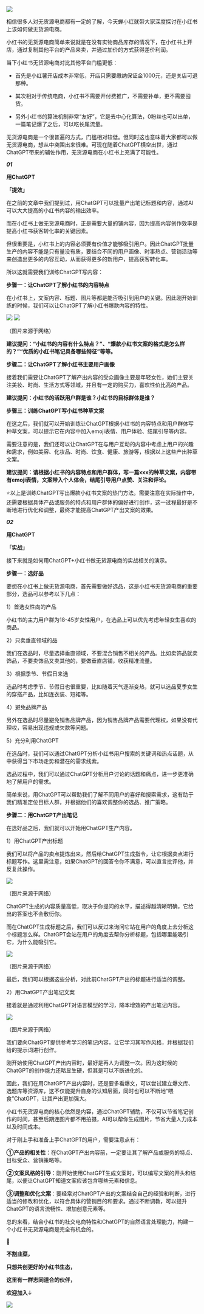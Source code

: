 ![](https://mmbiz.qpic.cn/mmbiz_gif/cwp4hfxuA790icHSOhkVQp19IBBE0z8icx36VwzrYeiaDgEibXA3dG0tYdsFlkJ5BJvthlG16SdBxJV30qvQdhib5QA/640?wx_fmt=gif)

相信很多人对无货源电商都有一定的了解，今天蝉小红就带大家深度探讨在小红书上该如何做无货源电商。

小红书的无货源电商简单来说就是在没有实物商品库存的情况下，在小红书上开店，通过复制其他平台的产品来卖，并通过加价的方式获得差价利润。

当下小红书无货源电商对比其他平台门槛更低：

*   首先是小红薯开店成本非常低，开店只需要缴纳保证金1000元，还是关店可退那种。
    
*   其次相对于传统电商，小红书不需要开付费推广，不需要补单，更不需要囤货。
    
*   另外小红书的算法机制非常“友好”，它是去中心化算法，0粉丝也可以出单，一篇笔记爆了之后，可以吃长尾流量。
    

无货源电商是一个很普遍的方式，门槛相对较低。但同时这也意味着大家都可以做无货源电商，想从中突围出来很难。可现在随着ChatGPT横空出世，通过ChatGPT带来的辅佐作用，无货源电商在小红书上充满了可能性。

_**01**_

**用ChatGPT**

**「提效」**

在之前的文章中我们提到过，用ChatGPT可以批量产出笔记标题和内容，通过AI可以大大提高的小红书内容的输出效率。

而在小红书上做无货源电商时，正是需要大量的铺内容，因为提高内容创作效率是提高小红书获客转化率的关键因素。

但很重要是，小红书上的内容必须要有价值才能够吸引用户。因此ChatGPT批量生产的内容不能是只有量没有质，要结合不同的用户画像、时事热点、营销活动等来创造出更多的内容互动，从而获得更多的新用户，提高获客转化率。

所以这就需要我们训练ChatGPT写内容：

**步骤一：让ChatGPT了解小红书的内容特点**

在小红书上，文案内容、标题、图片等都是能否吸引到用户的关键。因此刚开始训练的时候，我们可以让ChatGPT了解小红书爆款内容的特性。

![](https://mmbiz.qpic.cn/mmbiz_png/G6iaryYLpV1ITKzT70feJk6SzBJYPNGsSRDgyVCUvBF9rmp9xLuUGTLcjfbsO9dcqCIJxkYXmAZdhjL2nfjk9ibA/640?wx_fmt=png)
![](https://mmbiz.qpic.cn/mmbiz_png/G6iaryYLpV1ITKzT70feJk6SzBJYPNGsSHjEceibsQkKn3r4SEuTTr5gkibeZ2lMqXopyI8HAEajlbMw4cHQfFd1g/640?wx_fmt=png)

（图片来源于网络）  

**建议提问：“小红书的内容有什么特点？”、“爆款小红书文案的格式是怎么样的？”“优质的小红书笔记具备哪些特征”等等。** 

**步骤二：让ChatGPT了解小红书主要用户画像**

接着我们需要让ChatGPT了解产出内容的受众画像主要是年轻女性，她们主要关注美妆、时尚、生活方式等领域，并且有一定的购买力，喜欢性价比高的产品。

**建议提问：小红书的活跃用户群是谁？小红书的目标群体是谁？**

**步骤三：训练ChatGPT写小红书种草文案**

在这之后，我们就可以开始训练让ChatGPT根据小红书的内容特点和用户群体写种草文案，可以提示它在内容中加入emoji表情、用户体验、结尾引导等内容。

需要注意的是，我们还可以让ChatGPT在与用户互动的内容中考虑上用户的兴趣和需求，例如美容、化妆品、时尚、饮食、健康、旅游等，根据以上这些产出种草文案。

**建议提问：请根据小红书的内容特点和用户群体，写一篇xxx的种草文案，内容带有emoji表情，文案带入个人体会，结尾引导用户点赞、关注和评论。** 

⭐️以上是训练ChatGPT写出爆款小红书文案的热门方法。需要注意在实际操作中，还需要根据具体产品或服务的特点和用户群体的偏好进行创作，这一过程最好是不断地进行优化和调整，最终才能提高ChatGPT产出文案的效果。

_**02**_

**用ChatGPT**

**「实战」**

接下来就是如何用ChatGPT+小红书做无货源电商的实战相关的演示。

**步骤一：选好品**

要想在小红书上做无货源电商，首先需要做好选品，这是小红书无货源电商的重要部分，选品可以参考以下几点：

1）首选女性向的产品

小红书的主力用户群为18-45岁女性用户，在选品上可以优先考虑年轻女生喜欢的商品。

2）只卖垂直领域的品

我们在选品时，尽量选择垂直领域，不要混合销售不相关的产品。比如卖饰品就卖饰品，不要卖饰品又卖其他的，要做垂直店铺，收获精准流量。

3）根据季节、节假日来选

选品时考虑季节、节假日也很重要，比如随着天气逐渐变热，就可以选品夏季女生的穿搭产品，比如连衣装、短裙等。

4）避免品牌产品

另外在选品时尽量避免销售品牌产品，因为销售品牌产品需要代理权，如果没有代理权，容易出现违规或欠款等问题。

5）充分利用ChatGPT

在选品时，我们可以通过ChatGPT分析小红书用户搜索的关键词和热点话题，从中获得当下市场走势和潜在的需求线索。

选品过程中，我们可以通过ChatGPT分析用户讨论的话题和痛点，进一步更准确地了解用户的需求。

简单来说，用ChatGPT可以帮助我们了解不同用户的喜好和搜索需求，这有助于我们精准定位目标人群，并根据他们的喜欢调整你的选品、推广策略。

**步骤二：用ChatGPT产出笔记**

在选好品之后，我们就可以开始用ChatGPT生产内容。

1）用ChatGPT产出标题

我们可以将产品的卖点提炼出来，然后给ChatGPT生成指令，让它根据卖点进行标题写作。这里需注意，如果ChatGPT的回答令你不满意，可以直言批评他，并反复此操作。

![](https://mmbiz.qpic.cn/sz_mmbiz_png/cwp4hfxuA79OxG18morXfIar63etXKV3Zl6nviaPQK0ssxFgj0QJZGJkxzvib26EtyicYmK5G75Nr5lgugN8vIrZg/640?wx_fmt=png)

（图片来源于网络）

ChatGPT生成的内容质量高低，取决于你提问的水平，描述得越清晰明确，它给出的答案也不会敷衍你。

而在ChatGPT生成标题之后，我们可以反过来询问它站在用户的角度上去分析这个标题怎么样。ChatGPT会站在用户的角度去帮你分析标题，包括哪里能吸引它，为什么能吸引它。

![](https://mmbiz.qpic.cn/sz_mmbiz_png/cwp4hfxuA79OxG18morXfIar63etXKV3ueSj7538x9fClOqTL2LR7iaMg0ud2zYB3iaEA0ERXXWcicNu0AlFUiaUwQ/640?wx_fmt=png)

（图片来源于网络）  

最后，我们可以根据这些分析，对此前ChatGPT产出的标题进行适当的调整。

2）用ChatGPT产出笔记文案

接着就是通过利用ChatGPT对语言模型的学习，降本增效的产出笔记内容。

![](https://mmbiz.qpic.cn/sz_mmbiz_png/cwp4hfxuA79OxG18morXfIar63etXKV3fXV8zxcibrcLseLibQ4Pc4cLFibPvJ1mB6QTsjahb3ZKcBqYJKAdwGEsA/640?wx_fmt=png)

（图片来源于网络）

我们要向ChatGPT提供参考学习的笔记内容，让它学习其写作风格，并根据我们给的提示词进行创作。

刚开始使用ChatGPT产出内容时，最好是再人为调整一次。因为这时候的ChatGPT的创作能力还略显生硬，但其是可以不断进化的。

因此，我们在用ChatGPT产出内容时，还是要多看爆文，可以尝试建立爆文库、选题库等资源库，这不仅能提升自身的认知层面，同时也可以不断地“喂食”ChatGPT，让其产出更加强大。

小红书无货源电商的核心依然是内容，通过ChatGPT辅助，不仅可以节省笔记创作的时间，甚至后期连图片都不用拍摄，AI可以帮你生成图片，节省大量人力成本以及时间成本。  

对于刚上手和准备上手ChatGPT的用户，需要注意点有：  

**①产品的相关性**：在ChatGPT产出内容前，一定要让其了解产品或服务的特点、目标受众、营销策略等。

**②文案风格的引导**：刚开始使用ChatGPT生成文案时，可以编写文案的开头和结尾，以便让ChatGPT知道文案应该包含哪些元素和信息。

**③调整和优化文案**：要经常对ChatGPT产出的文案结合自己的经验和判断，进行适当的修改和优化，以符合具体的营销目的和要求。通过不断调教，可以提升ChatGPT的语言流畅性、增加创意元素等。

总的来看，结合小红书的社交电商特性和ChatGPT的自然语言处理能力，构建一个小红书无货源电商是完全有机会的。

🍠

**不割韭菜，**

**只想共创更好的小红书生态，**

**这里有一群志同道合的伙伴，**

**欢迎加入**↓

![](https://mmbiz.qpic.cn/sz_mmbiz_png/cwp4hfxuA7icWiazjPgOSIgevHypo3J4ibWOoLiauJ7jfVUjCPxfRR4UylqtticcE6VAVQycj6ibn5xQV8DicZeeQmjBw/640?wx_fmt=png)